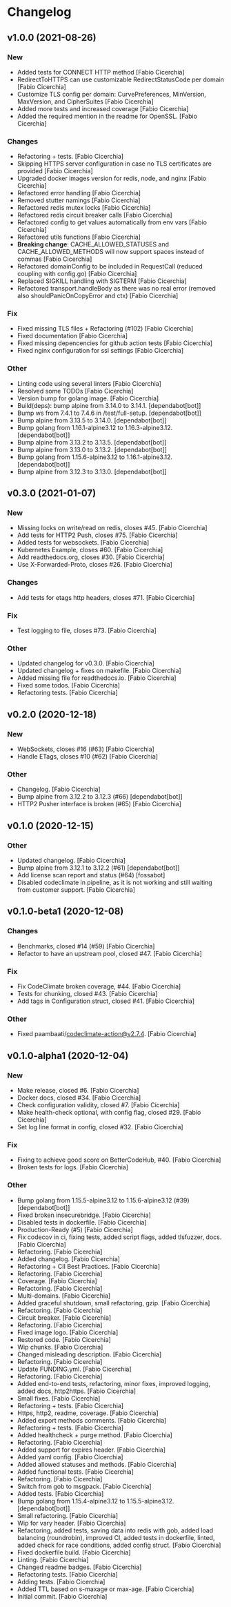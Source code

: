 # Changelog

## v1.0.0 (2021-08-26)

### New

- Added tests for CONNECT HTTP method [Fabio Cicerchia]
- RedirectToHTTPS can use customizable RedirectStatusCode per domain [Fabio Cicerchia]
- Customize TLS config per domain: CurvePreferences, MinVersion, MaxVersion, and CipherSuites [Fabio Cicerchia]
- Added more tests and increased coverage [Fabio Cicerchia]
- Added the required mention in the readme for OpenSSL. [Fabio Cicerchia]

### Changes

- Refactoring + tests. [Fabio Cicerchia]
- Skipping HTTPS server configuration in case no TLS certificates are provided [Fabio Cicerchia]
- Upgraded docker images version for redis, node, and nginx [Fabio Cicerchia]
- Refactored error handling [Fabio Cicerchia]
- Removed stutter namings [Fabio Cicerchia]
- Refactored redis mutex locks [Fabio Cicerchia]
- Refactored redis circuit breaker calls [Fabio Cicerchia]
- Refactored config to get values automatically from env vars [Fabio Cicerchia]
- Refactored utils functions [Fabio Cicerchia]
- **Breaking change**: CACHE_ALLOWED_STATUSES and CACHE_ALLOWED_METHODS will now support spaces instead of commas [Fabio Cicerchia]
- Refactored domainConfig to be included in RequestCall (reduced coupling with config.go) [Fabio Cicerchia]
- Replaced SIGKILL handling with SIGTERM [Fabio Cicerchia]
- Refactored transport.handleBody as there was no real error (removed also shouldPanicOnCopyError and ctx) [Fabio Cicerchia]

### Fix

- Fixed missing TLS files + Refactoring (#102) [Fabio Cicerchia]
- Fixed documentation [Fabio Cicerchia]
- Fixed missing depencencies for github action tests [Fabio Cicerchia]
- Fixed nginx configuration for ssl settings [Fabio Cicerchia]

### Other

- Linting code using several linters [Fabio Cicerchia]
- Resolved some TODOs [Fabio Cicerchia]
- Version bump for golang image. [Fabio Cicerchia]
- Build(deps): bump alpine from 3.14.0 to 3.14.1. [dependabot[bot]]
- Bump ws from 7.4.1 to 7.4.6 in /test/full-setup. [dependabot[bot]]
- Bump alpine from 3.13.5 to 3.14.0. [dependabot[bot]]
- Bump golang from 1.16.1-alpine3.12 to 1.16.3-alpine3.12. [dependabot[bot]]
- Bump alpine from 3.13.2 to 3.13.5. [dependabot[bot]]
- Bump alpine from 3.13.0 to 3.13.2. [dependabot[bot]]
- Bump golang from 1.15.6-alpine3.12 to 1.16.1-alpine3.12. [dependabot[bot]]
- Bump alpine from 3.12.3 to 3.13.0. [dependabot[bot]]

## v0.3.0 (2021-01-07)

### New

- Missing locks on write/read on redis, closes #45. [Fabio Cicerchia]
- Add tests for HTTP2 Push, closes #75. [Fabio Cicerchia]
- Added tests for websockets. [Fabio Cicerchia]
- Kubernetes Example, closes #60. [Fabio Cicerchia]
- Add readthedocs.org, closes #30. [Fabio Cicerchia]
- Use X-Forwarded-Proto, closes #26. [Fabio Cicerchia]

### Changes

- Add tests for etags http headers, closes #71. [Fabio Cicerchia]

### Fix

- Test logging to file, closes #73. [Fabio Cicerchia]

### Other

- Updated changelog for v0.3.0. [Fabio Cicerchia]
- Updated changelog + fixes on makefile. [Fabio Cicerchia]
- Added missing file for readthedocs.io. [Fabio Cicerchia]
- Fixed some todos. [Fabio Cicerchia]
- Refactoring tests. [Fabio Cicerchia]

## v0.2.0 (2020-12-18)

### New

- WebSockets, closes #16 (#63) [Fabio Cicerchia]
- Handle ETags, closes #10 (#62) [Fabio Cicerchia]

### Other

- Changelog. [Fabio Cicerchia]
- Bump alpine from 3.12.2 to 3.12.3 (#66) [dependabot[bot]]
- HTTP2 Pusher interface is broken (#65) [Fabio Cicerchia]

## v0.1.0 (2020-12-15)

### Other

- Updated changelog. [Fabio Cicerchia]
- Bump alpine from 3.12.1 to 3.12.2 (#61) [dependabot[bot]]
- Add license scan report and status (#64) [fossabot]
- Disabled codeclimate in pipeline, as it is not working and still waiting from customer support. [Fabio Cicerchia]

## v0.1.0-beta1 (2020-12-08)

### Changes

- Benchmarks, closed #14 (#59) [Fabio Cicerchia]
- Refactor to have an upstream pool, closed #47. [Fabio Cicerchia]

### Fix

- Fix CodeClimate broken coverage, #44. [Fabio Cicerchia]
- Tests for chunking, closed #43. [Fabio Cicerchia]
- Add tags in Configuration struct, closed #41. [Fabio Cicerchia]

### Other

- Fixed paambaati/codeclimate-action@v2.7.4. [Fabio Cicerchia]

## v0.1.0-alpha1 (2020-12-04)

### New

- Make release, closed #6. [Fabio Cicerchia]
- Docker docs, closed #34. [Fabio Cicerchia]
- Check configuration validity, closed #7. [Fabio Cicerchia]
- Make health-check optional, with config flag, closed #29. [Fabio Cicerchia]
- Set log line format in config, closed #32. [Fabio Cicerchia]

### Fix

- Fixing to achieve good score on BetterCodeHub, #40. [Fabio Cicerchia]
- Broken tests for logs. [Fabio Cicerchia]

### Other

- Bump golang from 1.15.5-alpine3.12 to 1.15.6-alpine3.12 (#39) [dependabot[bot]]
- Fixed broken insecurebridge. [Fabio Cicerchia]
- Disabled tests in dockerfile. [Fabio Cicerchia]
- Production-Ready (#5) [Fabio Cicerchia]
- Fix codecov in ci, fixing tests, added script flags, added tlsfuzzer, docs. [Fabio Cicerchia]
- Refactoring. [Fabio Cicerchia]
- Added changelog. [Fabio Cicerchia]
- Refactoring + CII Best Practices. [Fabio Cicerchia]
- Refactoring. [Fabio Cicerchia]
- Coverage. [Fabio Cicerchia]
- Refactoring. [Fabio Cicerchia]
- Multi-domains. [Fabio Cicerchia]
- Added graceful shutdown, small refactoring, gzip. [Fabio Cicerchia]
- Refactoring. [Fabio Cicerchia]
- Circuit breaker. [Fabio Cicerchia]
- Refactoring. [Fabio Cicerchia]
- Fixed image logo. [Fabio Cicerchia]
- Restored code. [Fabio Cicerchia]
- Wip chunks. [Fabio Cicerchia]
- Changed misleading description. [Fabio Cicerchia]
- Refactoring. [Fabio Cicerchia]
- Update FUNDING.yml. [Fabio Cicerchia]
- Refactoring. [Fabio Cicerchia]
- Added end-to-end tests, refactoring, minor fixes, improved logging, added docs, http2https. [Fabio Cicerchia]
- Small fixes. [Fabio Cicerchia]
- Refactoring + tests. [Fabio Cicerchia]
- Https, http2, readme, coverage. [Fabio Cicerchia]
- Added export methods comments. [Fabio Cicerchia]
- Refactoring + tests. [Fabio Cicerchia]
- Added healthcheck + purge method. [Fabio Cicerchia]
- Refactoring. [Fabio Cicerchia]
- Added support for expires header. [Fabio Cicerchia]
- Added yaml config. [Fabio Cicerchia]
- Added allowed statuses and methods. [Fabio Cicerchia]
- Added functional tests. [Fabio Cicerchia]
- Refactoring. [Fabio Cicerchia]
- Switch from gob to msgpack. [Fabio Cicerchia]
- Added tests. [Fabio Cicerchia]
- Bump golang from 1.15.4-alpine3.12 to 1.15.5-alpine3.12. [dependabot[bot]]
- Small refactoring. [Fabio Cicerchia]
- Wip for vary header. [Fabio Cicerchia]
- Refactoring, added tests, saving data into redis with gob, added load balancing (roundrobin), improved CI, added tests in dockerfile, linted, added check for race conditions, added config struct. [Fabio Cicerchia]
- Fixed dockerfile build. [Fabio Cicerchia]
- Linting. [Fabio Cicerchia]
- Changed readme badges. [Fabio Cicerchia]
- Refactoring tests. [Fabio Cicerchia]
- Adding tests. [Fabio Cicerchia]
- Added TTL based on s-maxage or max-age. [Fabio Cicerchia]
- Initial commit. [Fabio Cicerchia]
